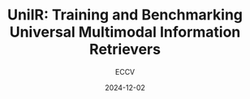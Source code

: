 ---
layout: seminar-post
title: "UniIR: Training and Benchmarking Universal Multimodal Information Retrievers"
subtitle: 'ECCV'
categories: "Computer Vision"
tags: [Retrieval]
date: 2024-12-02
pdf_url: 'https://drive.google.com/file/d/1T3F_624bpfymQQxLJ_dqO4TNSjJTjEME/preview'
---